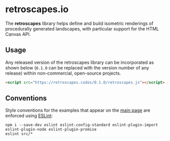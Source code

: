 # retroscapes.io
The **retroscapes** library helps define and build isometric renderings of procedurally generated landscapes, with particular support for the HTML Canvas API.

## Usage

Any released version of the retroscapes library can be incorporated as shown below (`0.1.0` can be replaced with the version number of any release) within non-commercial, open-source projects.
```html
<script src="https://retroscapes.codes/0.1.0/retroscapes.js"></script>
```

## Conventions

Style conventions for the examples that appear on the [main page](https://retroscapes.io) are enforced using [ESLint](https://eslint.org/):
```shell
npm i --save-dev eslint eslint-config-standard eslint-plugin-import eslint-plugin-node eslint-plugin-promise
eslint src/*
```
